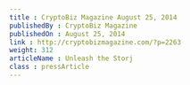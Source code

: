 ```yaml
---
title : CryptoBiz Magazine August 25, 2014
publishedBy : CryptoBiz Magazine
publishedOn : August 25, 2014
link : http://cryptobizmagazine.com/?p=2263
weight: 312
articleName : Unleash the Storj
class : pressArticle
---
```

